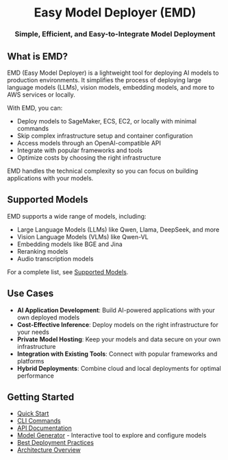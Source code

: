 <h1 align="center">
Easy Model Deployer (EMD)
</h1>

<h3 align="center">
Simple, Efficient, and Easy-to-Integrate Model Deployment
</h3>

## What is EMD?

EMD (Easy Model Deployer) is a lightweight tool for deploying AI models to production environments. It simplifies the process of deploying large language models (LLMs), vision models, embedding models, and more to AWS services or locally.

With EMD, you can:

- Deploy models to SageMaker, ECS, EC2, or locally with minimal commands
- Skip complex infrastructure setup and container configuration
- Access models through an OpenAI-compatible API
- Integrate with popular frameworks and tools
- Optimize costs by choosing the right infrastructure

EMD handles the technical complexity so you can focus on building applications with your models.

## Supported Models

EMD supports a wide range of models, including:

- Large Language Models (LLMs) like Qwen, Llama, DeepSeek, and more
- Vision Language Models (VLMs) like Qwen-VL
- Embedding models like BGE and Jina
- Reranking models
- Audio transcription models

For a complete list, see [Supported Models](supported_models.md).

## Use Cases

- **AI Application Development**: Build AI-powered applications with your own deployed models
- **Cost-Effective Inference**: Deploy models on the right infrastructure for your needs
- **Private Model Hosting**: Keep your models and data secure on your own infrastructure
- **Integration with Existing Tools**: Connect with popular frameworks and platforms
- **Hybrid Deployments**: Combine cloud and local deployments for optimal performance

## Getting Started

- [Quick Start](installation.md)
- [CLI Commands](commands.md)
- [API Documentation](api.md)
- [Model Generator](model-generator.html) - Interactive tool to explore and configure models
- [Best Deployment Practices](best_deployment_practices.md)
- [Architecture Overview](architecture.md)
